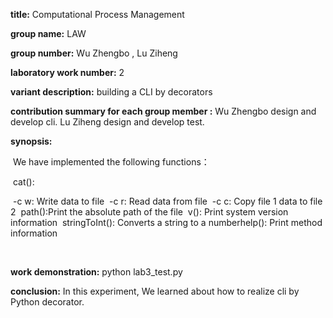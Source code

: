 **title:** Computational Process Management

**group name:** LAW

**group number:** Wu Zhengbo , Lu Ziheng

**laboratory work number:**  2

**variant description:** building a CLI by decorators

**contribution summary for each group member :** Wu Zhengbo  design and develop cli. Lu Ziheng design and develop test.

**synopsis:**

​	We have implemented the following functions：

​	cat():

​                -c w: Write data to file
​                -c r: Read data from  file
​                -c c: Copy file 1 data to file 2
​	path():Print the absolute path of the file
​	v(): Print system version information
​    stringToInt(): Converts a string to a number
​    help(): Print method information

​    

**work demonstration:** python lab3_test.py 

**conclusion:**  In this experiment, We learned about how to realize cli by Python decorator.

​	

